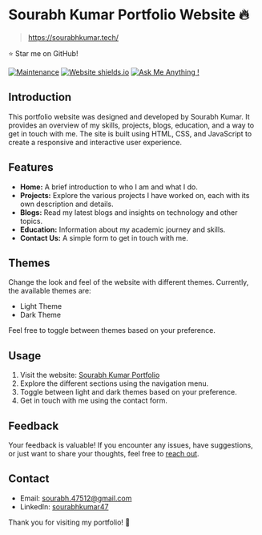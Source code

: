 # Sourabh Kumar Portfolio Website 🔥
> https://sourabhkumar.tech/

:star: Star me on GitHub!

[![Maintenance](https://img.shields.io/badge/maintained-yes-green.svg)](https://github.com/sourabhkumar47/sourabhkumar47.github.io/commits/master)
[![Website shields.io](https://img.shields.io/badge/website-up-yellow)](https://sourabhkumar.tech/)
[![Ask Me Anything !](https://img.shields.io/badge/ask%20me-linkedin-1abc9c.svg)](https://www.linkedin.com/in/sourabhkumar47/)

## Introduction

This portfolio website was designed and developed by Sourabh Kumar. It provides an overview of my skills, projects, blogs, education, and a way to get in touch with me. The site is built using HTML, CSS, and JavaScript to create a responsive and interactive user experience.

## Features

- **Home:** A brief introduction to who I am and what I do.
- **Projects:** Explore the various projects I have worked on, each with its own description and details.
- **Blogs:** Read my latest blogs and insights on technology and other topics.
- **Education:** Information about my academic journey and skills.
- **Contact Us:** A simple form to get in touch with me.

## Themes

Change the look and feel of the website with different themes. Currently, the available themes are:

- Light Theme
- Dark Theme

Feel free to toggle between themes based on your preference.

## Usage

1. Visit the website: [Sourabh Kumar Portfolio](https://sourabhkumar.tech)
2. Explore the different sections using the navigation menu.
3. Toggle between light and dark themes based on your preference.
4. Get in touch with me using the contact form.

## Feedback

Your feedback is valuable! If you encounter any issues, have suggestions, or just want to share your thoughts, feel free to [reach out](https://sourabhkumar.tech/contact).

## Contact

- Email: sourabh.47512@gmail.com
- LinkedIn: [sourabhkumar47](https://www.linkedin.com/in/sourabhkumar47/)
 
Thank you for visiting my portfolio! 🚀


